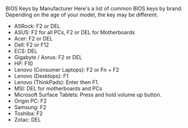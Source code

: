 BIOS Keys by Manufacturer
Here's a list of common BIOS keys by brand. Depending on the age of your model, the key may be different.

- ASRock: F2 or DEL
- ASUS: F2 for all PCs, F2 or DEL for Motherboards
- Acer: F2 or DEL
- Dell: F2 or F12
- ECS: DEL
- Gigabyte / Aorus: F2 or DEL
- HP: F10
- Lenovo (Consumer Laptops): F2 or Fn + F2
- Lenovo (Desktops): F1
- Lenovo (ThinkPads): Enter then F1.
- MSI: DEL for motherboards and PCs
- Microsoft Surface Tablets: Press and hold volume up button.
- Origin PC: F2
- Samsung: F2
- Toshiba: F2
- Zotac: DEL
